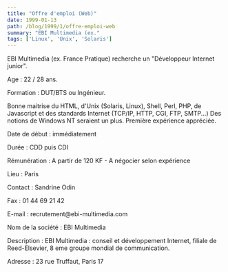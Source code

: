 ```yaml
---
title: "Offre d'emploi (Web)"
date: 1999-01-13
path: /blog/1999/1/offre-emploi-web
summary: "EBI Multimedia (ex."
tags: ['Linux', 'Unix', 'Solaris']
---
```


<P>EBI Multimedia (ex. France Pratique) recherche un "Développeur Internet
junior".</P>

<P>Age : 22 / 28 ans.</P>

<P>Formation : DUT/BTS ou Ingénieur.</P>

<P>Bonne maitrise du HTML, d'Unix (Solaris, Linux), Shell, Perl, PHP, de
Javascript et des standards Internet (TCP/IP, HTTP, CGI, FTP, SMTP...)
Des notions de Windows NT seraient un plus.
Première expérience appréciée.</P>

<P>Date de début : immédiatement</P>

<P>Durée : CDD puis CDI</P>

<P>Rémunération : A partir de 120 KF - A négocier selon expérience</P>

<P>Lieu : Paris</P>

<P>Contact : Sandrine Odin</P>

<P>Fax : 01 44 69 21 42</P>

<P>E-mail : recrutement@ebi-multimedia.com</P>

<P>Nom de la société : EBI Multimedia</P>

<P>Description : EBI Multimedia : conseil et développement Internet, filiale de
Reed-Elsevier, 8 eme groupe mondial de communication.</P>

<P>Adresse : 23 rue Truffaut, Paris 17</P>


